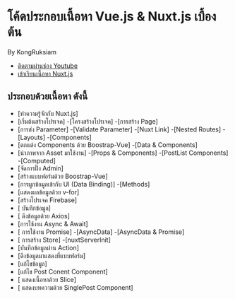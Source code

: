 # โค้ดประกอบเนื้อหา Vue.js & Nuxt.js เบื้องต้น

By KongRuksiam
- [ติดตามผ่านช่อง Youtube](https://www.youtube.com/channel/UCQ1r_4x-P-fETLIU4pqf98w)
- [เข้าเรียนเนื้อหา Nuxt.js](https://www.youtube.com/playlist?list=PLEE74DyIkwEmTgHmNVk8QqTTqA5bfegWo)
## ประกอบด้วยเนื้อหา ดังนี้

- [ทำความรู้จักกับ Nuxt.js]
- [เริ่มต้นสร้างโปรเจค]
-[โครงสร้างโปรเจค]
-[การสร้าง Page]
- [การส่ง Parameter]
-[Validate Parameter]
-[Nuxt Link]
-[Nested Routes]
-[Layouts]
-[Components]
- [ตกแต่ง Components ด้วย Boostrap-Vue]
-[Data & Components]
- [นำภาพจาก Asset มาใช้งาน]
-[Props & Components]
-[PostList Components]
-[Computed]
- [จัดการฝั่ง Admin]
- [สร้างแบบฟอร์มด้วย Boostrap-Vue]
- [การผูกข้อมูลเข้ากับ  UI (Data Binding)]
-[Methods]
- [แสดงผลข้อมูลด้วย v-for]
- [สร้างโปรเจค Firebase]
- [ บันทึกข้อมูล]
- [ ดึงข้อมูลด้วย Axios]
- [การใช้งาน Async & Await]
- [ การใช้งาน Promise]
-[AsyncData]
-[AsyncData & Promise]
- [ การสร้าง Store]
-[nuxtServerInit]
- [บันทึกข้อมูลผ่าน Action]
- [ดึงข้อมูลมาแสดงที่แบบฟอร์ม]
- [แก้ไขข้อมูล]
- [แก้ไข Post Conent Component]
- [ แสดงเนื้อหาด้วย Slice]
- [ แสดงบทความด้วย SinglePost Component]
